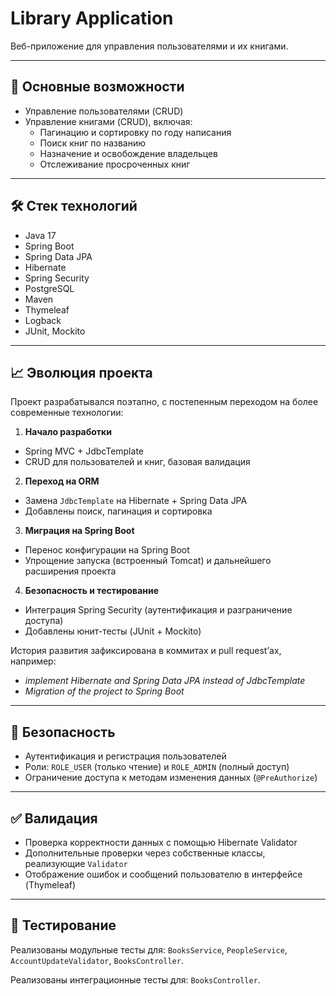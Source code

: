 # Library Application

Веб-приложение для управления пользователями и их книгами.

---

## 🚀 Основные возможности

- Управление пользователями (CRUD)
- Управление книгами (CRUD), включая:
  - Пагинацию и сортировку по году написания
  - Поиск книг по названию
  - Назначение и освобождение владельцев
  - Отслеживание просроченных книг

---

## 🛠 Стек технологий

- Java 17
- Spring Boot
- Spring Data JPA
- Hibernate
- Spring Security
- PostgreSQL
- Maven
- Thymeleaf
- Logback
- JUnit, Mockito

---
## 📈 Эволюция проекта

Проект разрабатывался поэтапно, с постепенным переходом на более современные технологии:

1. **Начало разработки**
  - Spring MVC + JdbcTemplate
  - CRUD для пользователей и книг, базовая валидация

2. **Переход на ORM**
  - Замена `JdbcTemplate` на Hibernate + Spring Data JPA
  - Добавлены поиск, пагинация и сортировка

3. **Миграция на Spring Boot**
  - Перенос конфигурации на Spring Boot
  - Упрощение запуска (встроенный Tomcat) и дальнейшего расширения проекта

4. **Безопасность и тестирование**
  - Интеграция Spring Security (аутентификация и разграничение доступа)
  - Добавлены юнит-тесты (JUnit + Mockito)

История развития зафиксирована в коммитах и pull request’ах, например:
- *implement Hibernate and Spring Data JPA instead of JdbcTemplate*
- *Migration of the project to Spring Boot*



---

## 🔐 Безопасность

- Аутентификация и регистрация пользователей
- Роли: `ROLE_USER` (только чтение) и `ROLE_ADMIN` (полный доступ)
- Ограничение доступа к методам изменения данных (`@PreAuthorize`)

---

## ✅ Валидация

- Проверка корректности данных с помощью Hibernate Validator
- Дополнительные проверки через собственные классы, реализующие `Validator`
- Отображение ошибок и сообщений пользователю в интерфейсе (Thymeleaf)
---

## 🧪 Тестирование

Реализованы модульные тесты для: `BooksService`, `PeopleService`, `AccountUpdateValidator`, `BooksController`.

Реализованы интеграционные тесты для: `BooksController`.
